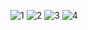 
![1](https://user-images.githubusercontent.com/120342892/226103560-7f747894-c734-407d-8688-611ecd1beb03.jpeg)
![2](https://user-images.githubusercontent.com/120342892/226103563-600e8548-dfc5-46a3-8682-e20dd1ef5f76.jpeg)
![3](https://user-images.githubusercontent.com/120342892/226103565-1844c8be-8684-4700-9594-c9bfb623cc62.jpeg)
![4](https://user-images.githubusercontent.com/120342892/226103570-66a4e0d8-dd39-4e8a-86f1-3e958dbacdee.jpeg)
